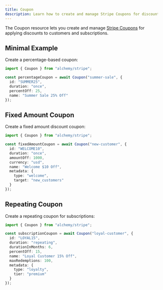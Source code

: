 ```yaml
---
title: Coupon
description: Learn how to create and manage Stripe Coupons for discounts using Alchemy.
---
```



The Coupon resource lets you create and manage [Stripe Coupons](https://stripe.com/docs/api/coupons) for applying discounts to customers and subscriptions.

## Minimal Example

Create a percentage-based coupon:

```ts
import { Coupon } from "alchemy/stripe";

const percentageCoupon = await Coupon("summer-sale", {
  id: "SUMMER25",
  duration: "once",
  percentOff: 25,
  name: "Summer Sale 25% Off"
});
```

## Fixed Amount Coupon

Create a fixed amount discount coupon:

```ts
import { Coupon } from "alchemy/stripe";

const fixedAmountCoupon = await Coupon("new-customer", {
  id: "WELCOME10",
  duration: "once",
  amountOff: 1000,
  currency: "usd",
  name: "Welcome $10 Off",
  metadata: {
    type: "welcome",
    target: "new_customers"
  }
});
```

## Repeating Coupon

Create a repeating coupon for subscriptions:

```ts
import { Coupon } from "alchemy/stripe";

const subscriptionCoupon = await Coupon("loyal-customer", {
  id: "LOYAL15",
  duration: "repeating",
  durationInMonths: 6,
  percentOff: 15,
  name: "Loyal Customer 15% Off",
  maxRedemptions: 100,
  metadata: {
    type: "loyalty",
    tier: "premium"
  }
});
```
